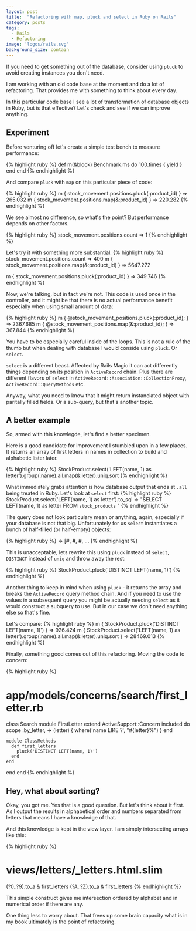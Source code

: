 ```yaml
---
layout: post
title:  "Refactoring with map, pluck and select in Ruby on Rails"
category: posts
tags:
  - Rails
  - Refactoring
image: 'logos/rails.svg'
background_size: contain
---
```

If you need to get something out of the database, consider using `pluck` to avoid
creating instances you don't need.

I am working with an old code base at the moment and do a lot of refactoring.
That provides me with something to think about every day.

In this particular code base I see a lot of transformation of database objects
in Ruby, but is that effective?
Let's check and see if we can improve anything.

## Experiment

Before venturing off let's create a simple test bench to measure performance:

{% highlight ruby %}
def m(&block)
  Benchmark.ms do
    100.times { yield }
  end
end
{% endhighlight %}

And compare `pluck` with `map` on this particular piece of code:

{% highlight ruby %}
m { stock_movement.positions.pluck(:product_id) }
=> 265.032
m { stock_movement.positions.map(&:product_id) }
=> 220.282
{% endhighlight %}

We see almost no difference, so what's the point? But performance depends on other factors.

{% highlight ruby %}
stock_movement.positions.count
=> 1
{% endhighlight %}

Let's try it with something more substantial:
{% highlight ruby %}
stock_movement.positions.count
=> 400
m { stock_movement.positions.map(&:product_id) }
=> 5647.272

m { stock_movement.positions.pluck(:product_id) }
=> 349.746
{% endhighlight %}

Now, we're talking, but in fact we're not.
This code is used once in the controller, and it might be that there is no
actual performance benefit especially when using small amount of data:

{% highlight ruby %}
m { @stock_movement_positions.pluck(:product_id); }
=> 2367.685
m { @stock_movement_positions.map(&:product_id); }
=> 367.844
{% endhighlight %}

You have to be especially careful inside of the loops. This is not a rule of the thumb
but when dealing with database I would conside using `pluck`. Or `select`.

`select` is a different beast. Affected by Rails Magic it can act differently
things depending on its position in `ActiveRecord` chain. Plus there are different
flavors of `select` in `ActiveRecord::Association::CollectionProxy`, `ActiveRecord::QueryMethods` etc.

Anyway, what you need to know that it might return instanciated object with paritally filled fields. Or a sub-query, but that's another topic.

## A better example
So, armed with this knowlegde, let's find a better specimen.

Here is a good candidate for improvement I stumbled upon in a few places.
It returns an array of first letters in names in collection to build and alphabetic
lister later.

{% highlight ruby %}
StockProduct.select('LEFT(name, 1) as letter').group(:name).all.map(&:letter).uniq.sort
{% endhighlight %}

What immediately grabs attention is how database output that ends at `.all` being treated in Ruby.
Let's look at `select` first:
{% highlight ruby %}
StockProduct.select('LEFT(name, 1) as letter').to_sql
=> "SELECT LEFT(name, 1) as letter FROM `stock_products` "
{% endhighlight %}

The query does not look particulary mean or anything, again, especially if your
database is not that big. Unfortunately for us `select` instantiates a bunch of
half-filled (or half-empty) objects:

{% highlight ruby %}
=> [#<StockProduct >, #<StockProduct >, #<StockProduct >, ...
{% endhighlight %}

This is unacceptable, lets rewrite this using `pluck` instead of `select`, `DISTINCT` instead of `uniq` and throw away the rest:

{% highlight ruby %}
StockProduct.pluck('DISTINCT LEFT(name, 1)')
{% endhighlight %}

Another thing to keep in mind when using `pluck` - it returns the array and
breaks the `ActiveRecord` query method chain. And if you need to use the values
in a subsequent query you might be actually needing `select` as it would
construct a subquery to use. But in our case we don't need anything else so that's fine.

Let's compare:
{% highlight ruby %}
m { StockProduct.pluck('DISTINCT LEFT(name, 1)') }
=> 926.424
m { StockProduct.select('LEFT(name, 1) as letter').group(:name).all.map(&:letter).uniq.sort }
=> 28469.013
{% endhighlight %}

Finally, something good comes out of this refactoring. Moving the code to concern:

{% highlight ruby %}
# app/models/concerns/search/first_letter.rb
class Search
  module FirstLetter
    extend ActiveSupport::Concern
    included do
      scope :by_letter, -> (letter) { where('name LIKE ?', "#{letter}%") }
    end

    module ClassMethods
      def first_letters
        pluck('DISTINCT LEFT(name, 1)')
      end
    end
  end
end
{% endhighlight %}

## Hey, what about sorting?
Okay, you got me. Yes that is a good question. But let's think about it first.
As I output the results in alphabetical order and numbers separated from letters
that means I have a knowledge of that.

And this knowledge is kept in the view layer. I am simply intersecting arrays like this:

{% highlight ruby %}
# views/letters/_letters.html.slim
(?0..?9).to_a & first_letters
(?A..?Z).to_a & first_letters
{% endhighlight %}

This simple construct gives me intersection ordered by alphabet and in numerical order if there are any.

One thing less to worry about. That frees up some brain capacity what is in my
book ultimately is the point of refactoring.
